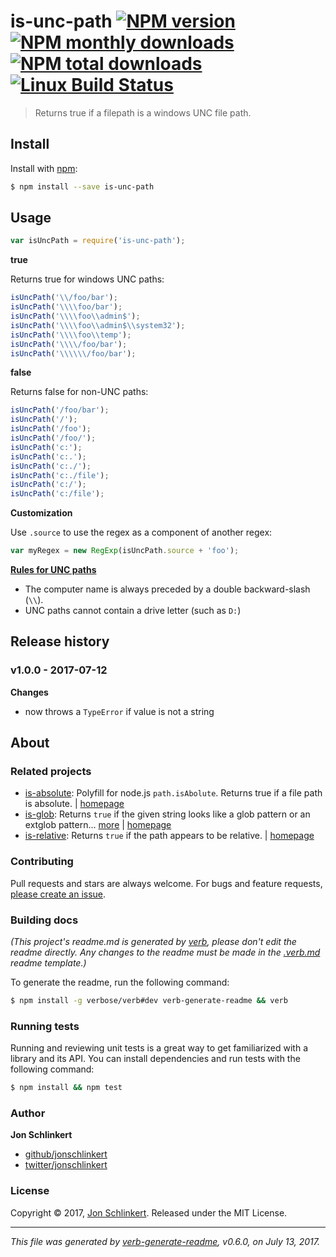 # is-unc-path [![NPM version](https://img.shields.io/npm/v/is-unc-path.svg?style=flat)](https://www.npmjs.com/package/is-unc-path) [![NPM monthly downloads](https://img.shields.io/npm/dm/is-unc-path.svg?style=flat)](https://npmjs.org/package/is-unc-path) [![NPM total downloads](https://img.shields.io/npm/dt/is-unc-path.svg?style=flat)](https://npmjs.org/package/is-unc-path) [![Linux Build Status](https://img.shields.io/travis/jonschlinkert/is-unc-path.svg?style=flat&label=Travis)](https://travis-ci.org/jonschlinkert/is-unc-path)

> Returns true if a filepath is a windows UNC file path.

## Install

Install with [npm](https://www.npmjs.com/):

```sh
$ npm install --save is-unc-path
```

## Usage

```js
var isUncPath = require('is-unc-path');
```

**true**

Returns true for windows UNC paths:

```js
isUncPath('\\/foo/bar');
isUncPath('\\\\foo/bar');
isUncPath('\\\\foo\\admin$');
isUncPath('\\\\foo\\admin$\\system32');
isUncPath('\\\\foo\\temp');
isUncPath('\\\\/foo/bar');
isUncPath('\\\\\\/foo/bar');
```

**false**

Returns false for non-UNC paths:

```js
isUncPath('/foo/bar');
isUncPath('/');
isUncPath('/foo');
isUncPath('/foo/');
isUncPath('c:');
isUncPath('c:.');
isUncPath('c:./');
isUncPath('c:./file');
isUncPath('c:/');
isUncPath('c:/file');
```

**Customization**

Use `.source` to use the regex as a component of another regex:

```js
var myRegex = new RegExp(isUncPath.source + 'foo');
```

**[Rules for UNC paths](http://resources.esri.com/help/9.3/ArcGISDesktop/com/Gp_ToolRef/sharing_tools_and_toolboxes/pathnames_explained_colon_absolute_relative_unc_and_url.htm)**

* The computer name is always preceded by a double backward-slash (`\\`).
* UNC paths cannot contain a drive letter (such as `D:`)

## Release history

### v1.0.0 - 2017-07-12

**Changes**

* now throws a `TypeError` if value is not a string

## About

### Related projects

* [is-absolute](https://www.npmjs.com/package/is-absolute): Polyfill for node.js `path.isAbolute`. Returns true if a file path is absolute. | [homepage](https://github.com/jonschlinkert/is-absolute "Polyfill for node.js `path.isAbolute`. Returns true if a file path is absolute.")
* [is-glob](https://www.npmjs.com/package/is-glob): Returns `true` if the given string looks like a glob pattern or an extglob pattern… [more](https://github.com/jonschlinkert/is-glob) | [homepage](https://github.com/jonschlinkert/is-glob "Returns `true` if the given string looks like a glob pattern or an extglob pattern. This makes it easy to create code that only uses external modules like node-glob when necessary, resulting in much faster code execution and initialization time, and a bet")
* [is-relative](https://www.npmjs.com/package/is-relative): Returns `true` if the path appears to be relative. | [homepage](https://github.com/jonschlinkert/is-relative "Returns `true` if the path appears to be relative.")

### Contributing

Pull requests and stars are always welcome. For bugs and feature requests, [please create an issue](../../issues/new).

### Building docs

_(This project's readme.md is generated by [verb](https://github.com/verbose/verb-generate-readme), please don't edit the readme directly. Any changes to the readme must be made in the [.verb.md](.verb.md) readme template.)_

To generate the readme, run the following command:

```sh
$ npm install -g verbose/verb#dev verb-generate-readme && verb
```

### Running tests

Running and reviewing unit tests is a great way to get familiarized with a library and its API. You can install dependencies and run tests with the following command:

```sh
$ npm install && npm test
```

### Author

**Jon Schlinkert**

* [github/jonschlinkert](https://github.com/jonschlinkert)
* [twitter/jonschlinkert](https://twitter.com/jonschlinkert)

### License

Copyright © 2017, [Jon Schlinkert](https://github.com/jonschlinkert).
Released under the MIT License.

***

_This file was generated by [verb-generate-readme](https://github.com/verbose/verb-generate-readme), v0.6.0, on July 13, 2017._